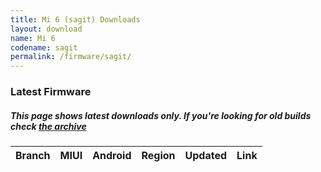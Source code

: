 ```yaml
---
title: Mi 6 (sagit) Downloads
layout: download
name: Mi 6
codename: sagit
permalink: /firmware/sagit/
---
```


### Latest Firmware
##### This page shows latest downloads only. If you're looking for old builds check [the archive](/archive/firmware/sagit/)


<div class="table-responsive-md" id="table-wrapper">
<table id="firmware" class="compact table table-striped table-hover table-sm">
    <thead class="thead-dark">
        <tr>
            <th>Branch</th>
            <th>MIUI</th>
            <th>Android</th>
            <th>Region</th>
            <th>Updated</th>
            <th>Link</th>
        </tr>
    </thead>
    <script>loadFirmwareDownloads('sagit', 'latest')</script>
</table>
</div>
